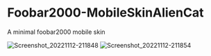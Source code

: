 # Foobar2000-MobileSkinAlienCat
A minimal foobar2000 mobile skin

![Screenshot_20221112-211848](https://user-images.githubusercontent.com/16135535/201502506-1e21608e-f7f6-40cf-a287-37b10008ba72.png)
![Screenshot_20221112-211854](https://user-images.githubusercontent.com/16135535/201502513-502f3035-3a7e-490a-a244-b2229f802988.png)



